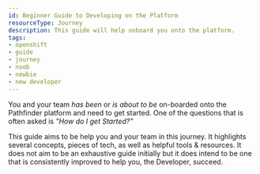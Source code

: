 ```yaml
---
id: Beginner Guide to Developing on the Platform
resourceType: Journey
description: This guide will help onboard you onto the platform.
tags: 
- openshift
- guide
- journey
- noob
- newbie
- new developer
---
```


You and your team _has been_ or _is about to be_ on-boarded onto the Pathfinder platform and need to get started. One of the questions that is often asked is _"How do I get Started?"_

This guide aims to be help you and your team in this journey. It highlights several concepts, pieces of tech, as well as helpful tools & resources. It does not aim to be an exhaustive guide initially but it does intend to be one that is consistently improved to help you, the Developer, succeed. 

